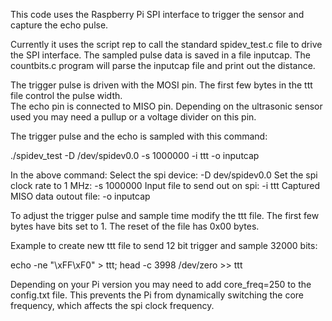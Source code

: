 This code uses the Raspberry Pi SPI interface to trigger the sensor and capture the echo pulse.

Currently it uses the script rep to call the standard spidev_test.c file to drive the SPI interface. The sampled pulse data is saved in a file inputcap. The countbits.c program will parse the inputcap file and print out the distance.

The trigger pulse is driven with the MOSI pin.  The first few bytes in the ttt file control the pulse width.  
The echo pin is connected to MISO pin.  Depending on the ultrasonic sensor used you may need a pullup or a voltage divider on this pin.  

The trigger pulse and the echo is sampled with this command:

./spidev_test -D /dev/spidev0.0 -s 1000000 -i ttt -o inputcap

In the above command:
  Select the spi device:              -D dev/spidev0.0
  Set the spi clock rate to 1 MHz:    -s 1000000 
  Input file to send out on  spi:     -i ttt 
  Captured MISO data outout file:     -o inputcap

To adjust the trigger pulse and sample time modify the ttt file.  The first few bytes have bits set to 1.  The reset of the file has 0x00 bytes.  

Example to create new ttt file to send 12 bit trigger and sample 32000 bits:

echo -ne "\xFF\xF0" > ttt; head -c 3998 /dev/zero >> ttt

Depending on your Pi version you may need to add core_freq=250 to the config.txt file.  This prevents the Pi from dynamically switching the core frequency, which affects the spi clock frequency.
